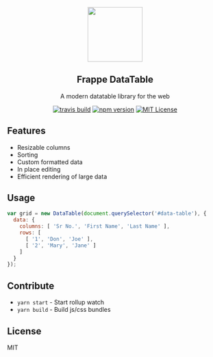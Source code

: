 <div align="center">
    <img src="https://github.com/frappe/design/blob/master/logos/data-table-logo.svg" height="128">
    <h2>Frappe DataTable</h2>
    <p align="center">
    <p>
    A modern datatable library for the web
    </p>

[![travis build](https://api.travis-ci.com/frappe/datatable.svg?branch=master)](https://travis-ci.org/frappe/datatable)
[![npm version](https://badge.fury.io/js/frappe-datatable.svg)](https://badge.fury.io/js/frappe-datatable)
[![MIT License](https://img.shields.io/github/license/frappe/datatable.svg)](http://opensource.org/licenses/MIT)

</div>

## Features

* Resizable columns
* Sorting
* Custom formatted data
* In place editing
* Efficient rendering of large data

## Usage

```js
var grid = new DataTable(document.querySelector('#data-table'), {
  data: {
    columns: [ 'Sr No.', 'First Name', 'Last Name' ],
    rows: [
      [ '1', 'Don', 'Joe' ],
      [ '2', 'Mary', 'Jane' ]
    ]
  }
});
```

## Contribute

* `yarn start` - Start rollup watch
* `yarn build` - Build js/css bundles

## License

MIT
